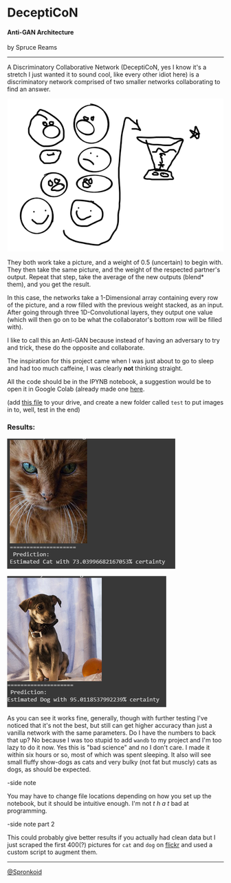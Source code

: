 # DeceptiCoN

#### Anti-GAN Architecture

by Spruce Reams

---

A Discriminatory Collaborative Network (DeceptiCoN, yes I know it's a stretch I just wanted it to sound cool, like every other idiot here) is a discriminatory network comprised of two smaller networks collaborating to find an answer.

![](/content/imgs/explaination.png)

They both work take a picture, and a weight of 0.5 (uncertain) to begin with. They then take the same picture, and the weight of the respected partner's output. Repeat that step, take the average of the new outputs (blend* them), and you get the result.

 In this case, the networks take a 1-Dimensional array containing every row of the picture, and a row filled with the previous weight stacked, as an input. After going through three 1D-Convolutional layers, they output one value (which will then go on to be what the collaborator's bottom row will be filled with).

I like to call this an Anti-GAN because instead of having an adversary to try and trick, these do the opposite and collaborate.

The inspiration for this project came when I was just about to go to sleep and had too much caffeine, I was clearly **not** thinking straight.

All the code should be in the IPYNB notebook, a suggestion would be to open it in Google Colab (already made one [here](https://colab.research.google.com/drive/1g0-MdgLXMQC8gr_fQN6du61YBqSZxjsC?usp=sharing).

(add [this file](https://drive.google.com/file/d/1Z7StVmvW8Y65_DOafnTQY2LE_crk_40Z/view?usp=sharing) to your drive, and create a new folder called `test` to put images in to, well, test in the end)

### Results:

![](/content/imgs/cat_right.png)

![](/content/imgs/dog_right.png)

As you can see it works fine, generally, though with further testing I've noticed that it's not the best, but still can get higher accuracy than just a vanilla network with the same parameters. Do I have the numbers to back that up? No because I was too stupid to add `wandb` to my project and I'm too lazy to do it now. Yes this is "bad science" and no I don't care. I made it within six hours or so, most of which was spent sleeping. It also will see small fluffy show-dogs as cats and very bulky (not fat but muscly) cats as dogs, as should be expected.

-side note

You may have to change file locations depending on how you set up the notebook, but it should be intuitive enough. I'm not *t h a t* bad at programming.



-side note part 2

This could probably give better results if you actually had clean data but I just scraped the first 400(?) pictures for `cat` and `dog` on [flickr](https://flickr.com) and used a custom script to augment them.

---

[@Spronkoid](https://twitter.com/spronkoid)
